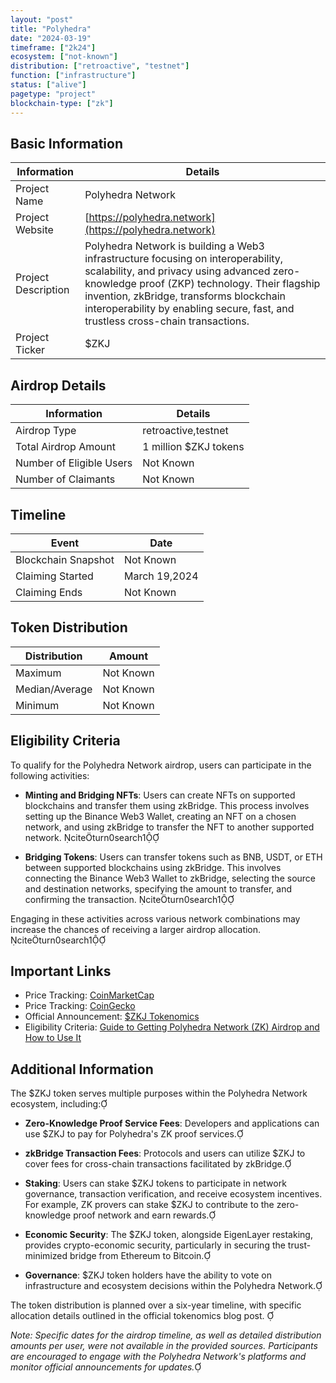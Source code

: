 ```yaml
---
layout: "post"
title: "Polyhedra"
date: "2024-03-19"
timeframe: ["2k24"]
ecosystem: ["not-known"]
distribution: ["retroactive", "testnet"]
function: ["infrastructure"]
status: ["alive"]
pagetype: "project"
blockchain-type: ["zk"]
---
```


## Basic Information

| Information         | Details                                                                                                                                                                                                                                                                                                       |
| ------------------- | ------------------------------------------------------------------------------------------------------------------------------------------------------------------------------------------------------------------------------------------------------------------------------------------------------------- |
| Project Name        | Polyhedra Network                                                                                                                                                                                                                                                                                             |
| Project Website     | [https://polyhedra.network](https://polyhedra.network)                                                                                                                                                                                                                                                        |
| Project Description | Polyhedra Network is building a Web3 infrastructure focusing on interoperability, scalability, and privacy using advanced zero-knowledge proof (ZKP) technology. Their flagship invention, zkBridge, transforms blockchain interoperability by enabling secure, fast, and trustless cross-chain transactions. |
| Project Ticker      | $ZKJ                                                                                                                                                                                                                                                                                                          |

## Airdrop Details

| Information              | Details               |
| ------------------------ | --------------------- |
| Airdrop Type             | retroactive,testnet   |
| Total Airdrop Amount     | 1 million $ZKJ tokens |
| Number of Eligible Users | Not Known             |
| Number of Claimants      | Not Known             |

## Timeline

| Event               | Date          |
| ------------------- | ------------- |
| Blockchain Snapshot | Not Known     |
| Claiming Started    | March 19,2024 |
| Claiming Ends       | Not Known     |

## Token Distribution

| Distribution   | Amount    |
| -------------- | --------- |
| Maximum        | Not Known |
| Median/Average | Not Known |
| Minimum        | Not Known |

## Eligibility Criteria

To qualify for the Polyhedra Network airdrop, users can participate in the following activities:

- **Minting and Bridging NFTs**: Users can create NFTs on supported blockchains and transfer them using zkBridge. This process involves setting up the Binance Web3 Wallet, creating an NFT on a chosen network, and using zkBridge to transfer the NFT to another supported network. citeturn0search1

- **Bridging Tokens**: Users can transfer tokens such as BNB, USDT, or ETH between supported blockchains using zkBridge. This involves connecting the Binance Web3 Wallet to zkBridge, selecting the source and destination networks, specifying the amount to transfer, and confirming the transaction. citeturn0search1

Engaging in these activities across various network combinations may increase the chances of receiving a larger airdrop allocation. citeturn0search1

## Important Links

- Price Tracking: [CoinMarketCap](https://coinmarketcap.com/currencies/polyhedra-network)
- Price Tracking: [CoinGecko](https://www.coingecko.com/en/coins/polyhedra-network)
- Official Announcement: [$ZKJ Tokenomics](https://blog.polyhedra.network/tokenomics/)
- Eligibility Criteria: [Guide to Getting Polyhedra Network (ZK) Airdrop and How to Use It](https://support.bittime.com/hc/en-us/articles/9230390440463-Guide-to-Getting-Polyhedra-Network-ZK-Airdrop-and-How-to-Use-It)

## Additional Information

The $ZKJ token serves multiple purposes within the Polyhedra Network ecosystem, including:

- **Zero-Knowledge Proof Service Fees**: Developers and applications can use $ZKJ to pay for Polyhedra's ZK proof services.

- **zkBridge Transaction Fees**: Protocols and users can utilize $ZKJ to cover fees for cross-chain transactions facilitated by zkBridge.

- **Staking**: Users can stake $ZKJ tokens to participate in network governance, transaction verification, and receive ecosystem incentives. For example, ZK provers can stake $ZKJ to contribute to the zero-knowledge proof network and earn rewards.

- **Economic Security**: The $ZKJ token, alongside EigenLayer restaking, provides crypto-economic security, particularly in securing the trust-minimized bridge from Ethereum to Bitcoin.

- **Governance**: $ZKJ token holders have the ability to vote on infrastructure and ecosystem decisions within the Polyhedra Network.

The token distribution is planned over a six-year timeline, with specific allocation details outlined in the official tokenomics blog post. 

*Note: Specific dates for the airdrop timeline, as well as detailed distribution amounts per user, were not available in the provided sources. Participants are encouraged to engage with the Polyhedra Network's platforms and monitor official announcements for updates.*